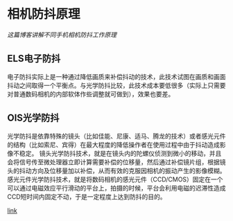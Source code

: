 # 相机防抖原理
*这篇博客讲解不同手机相机防抖工作原理*

## ELS电子防抖
电子防抖实际上是一种通过降低画质来补偿抖动的技术，此技术试图在画质和画面抖动之间取得一个平衡点。与光学防抖比较，此技术成本要低很多（实际上只需要对普通数码相机的内部软体作些调整就可做到），效果也要差。

## OIS光学防抖
光学防抖是依靠特殊的镜头（比如佳能、尼康、适马、腾龙的技术）或者感光元件的结构（比如索尼、宾得）在最大程度的降低操作者在使用过程中由于抖动造成影像不稳定。
镜头光学防抖技术，就是在镜头内的陀螺仪侦测到微小的移动，并且会将信号传至微处理器立即计算需要补偿的位移量，然后通过补偿镜片组，根据镜头的抖动方向及位移量加以补偿，从而有效的克服因相机的振动产生的影像模糊。
感光元件光学防抖技术，就是将数码相机的感光元件（CCD/CMOS）固定在一个可以通过电磁效应平行滑动的平台上，拍摄的时候，平台会利用电磁的迟滞性造成CCD短时间内固定不动，于是一定程度上达到防抖的目的。

[link](wwww.baidu.com)
